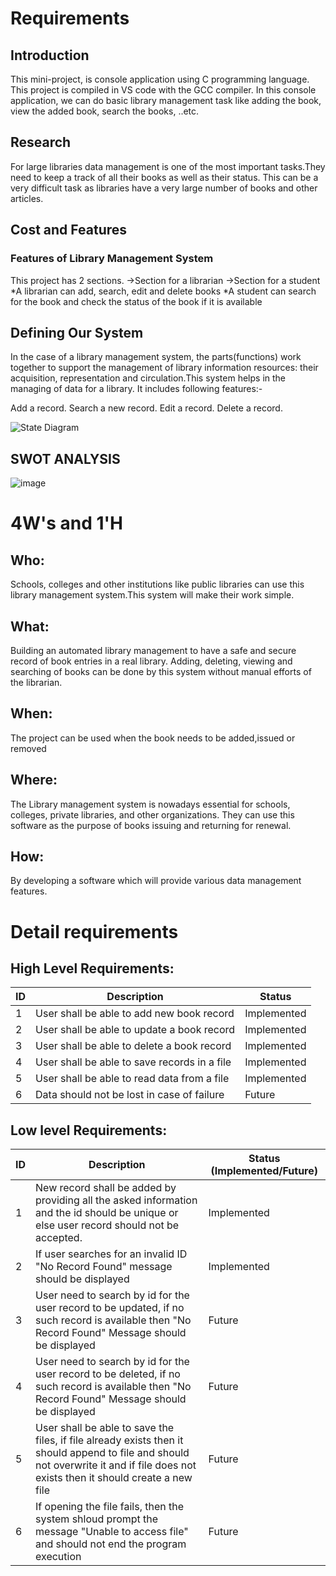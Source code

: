 # Requirements
## Introduction
This mini-project, is console application using C programming language. This project is compiled in VS code with the GCC compiler. In this console application, we can do basic library management task like adding the book, view the added book, search the books, ..etc.
## Research
For large libraries data management is one of the most important tasks.They need to keep a track of all their books as well as their status. This can be a very difficult task as libraries have a very large number of books and other articles.
## Cost and Features

### Features of Library Management System
This project has 2 sections.
->Section for a librarian
->Section for a student
*A librarian can add, search, edit and delete books
*A student can search for the book and check the status of the book if it is available

## Defining Our System
In the case of a library management system, the parts(functions) work together to support the management of library information resources: their acquisition, representation and circulation.This system helps in the managing of data for a library. It includes following features:-

Add a record.
Search a new record.
Edit a record.
Delete a record.

![State Diagram](https://4.bp.blogspot.com/-X7xkxpUUNWI/T26v6BHDnTI/AAAAAAAAANM/uUG5U0QFxwU/s1600/uml+state+diagram+for+library+mgmt+Librarian.JPG)

## SWOT ANALYSIS

![image](https://user-images.githubusercontent.com/81296054/114765791-3925fe80-9d83-11eb-8d05-27ca8ec97145.png)

# 4W&#39;s and 1&#39;H

## Who:

Schools, colleges and other institutions like public libraries can use this library management system.This system will make their work simple.

## What:

Building an automated library management to have a safe and secure record of book entries in a real library. Adding, deleting, viewing and searching of books can be done by this system without manual efforts of the librarian.

## When:

The project can be used when the book needs to be added,issued or removed

## Where:

The Library management system is nowadays essential for schools, colleges, private libraries, and other organizations. They can use this software as the purpose of books issuing and returning for renewal.

## How:

By developing a software which will provide various data management features.

# Detail requirements
## High Level Requirements: 
| ID | Description | Status | 
| ----- | ----- | --------- |
| 1 | User shall be able to add new book record | Implemented | 
| 2 | User shall be able to update a book record | Implemented |
| 3 | User shall be able to delete a book record | Implemented |
| 4 | User shall be able to save records in a file | Implemented |
| 5 | User shall be able to read data from a file | Implemented |
| 6 | Data should not be lost in case of failure | Future |


##  Low level Requirements:
 
| ID | Description | Status (Implemented/Future) |
| ------ | --------- | ----- |
| 1 | New record shall be added by providing all the asked information and the id should be unique or else user record should not be accepted. | Implemented |
| 2 | If user searches for an invalid ID "No Record Found" message should be displayed | Implemented |
| 3 | User need to search by id for the user record to be updated, if no such record is available then "No Record Found" Message should be displayed | Future |
| 4 | User need to search by id for the user record to be deleted, if no such record is available then "No Record Found" Message should be displayed | Future |
| 5 | User shall be able to save the files, if file already exists then it should append to file and should not overwrite it and if file does not exists then it should create a new file | Future |
| 6 | If opening the file fails, then the system shloud prompt the message "Unable to access file" and should not end the program execution | Future |
